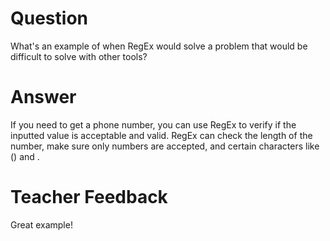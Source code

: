 # Question
What's an example of when RegEx would solve a problem that would be difficult to solve with other tools?

# Answer
If you need to get a phone number, you can use RegEx to verify if the inputted value is acceptable and valid. RegEx can check the length of the number, make sure only numbers are accepted, and certain characters like () and . 

# Teacher Feedback

Great example!